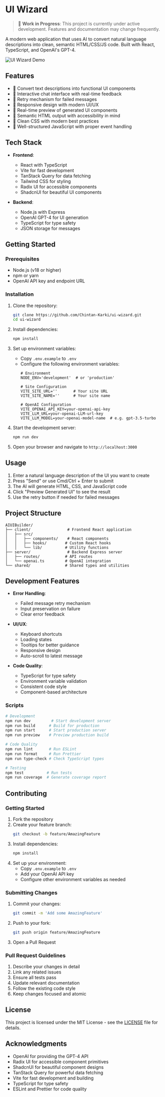 # UI Wizard

> 🚧 **Work in Progress**: This project is currently under active development. Features and documentation may change frequently.

A modern web application that uses AI to convert natural language descriptions into clean, semantic HTML/CSS/JS code. Built with React, TypeScript, and OpenAI's GPT-4.

![UI Wizard Demo](demo/demo.gif)

## Features

- 🎨 Convert text descriptions into functional UI components
- 💬 Interactive chat interface with real-time feedback
- 🔄 Retry mechanism for failed messages
- 📱 Responsive design with modern UI/UX
- 🚀 Real-time preview of generated UI components
- 🎯 Semantic HTML output with accessibility in mind
- 🎨 Clean CSS with modern best practices
- 📝 Well-structured JavaScript with proper event handling

## Tech Stack

- **Frontend**:
  - React with TypeScript
  - Vite for fast development
  - TanStack Query for data fetching
  - Tailwind CSS for styling
  - Radix UI for accessible components
  - ShadcnUI for beautiful UI components

- **Backend**:
  - Node.js with Express
  - OpenAI GPT-4 for UI generation
  - TypeScript for type safety
  - JSON storage for messages

## Getting Started

### Prerequisites

- Node.js (v18 or higher)
- npm or yarn
- OpenAI API key and endpoint URL

### Installation

1. Clone the repository:
   ```bash
   git clone https://github.com/Chintan-Karki/ui-wizard.git
   cd ui-wizard
   ```

2. Install dependencies:
   ```bash
   npm install
   ```

3. Set up environment variables:
   - Copy `.env.example` to `.env`
   - Configure the following environment variables:
     ```env
     # Environment
     NODE_ENV='development'  # or 'production'

     # Site Configuration
     VITE_SITE_URL=''       # Your site URL
     VITE_SITE_NAME=''      # Your site name

     # OpenAI Configuration
     VITE_OPENAI_API_KEY=your-openai-api-key
     VITE_LLM_URL=your-openai-LLM-url-key
     VITE_LLM_MODEL=your-openai-model-name  # e.g. gpt-3.5-turbo
     ```

4. Start the development server:
   ```bash
   npm run dev
   ```

5. Open your browser and navigate to `http://localhost:3000`

## Usage

1. Enter a natural language description of the UI you want to create
2. Press "Send" or use Cmd/Ctrl + Enter to submit
3. The AI will generate HTML, CSS, and JavaScript code
4. Click "Preview Generated UI" to see the result
5. Use the retry button if needed for failed messages

## Project Structure

```
AIUIBuilder/
├── client/                # Frontend React application
│   ├── src/
│   │   ├── components/    # React components
│   │   ├── hooks/        # Custom React hooks
│   │   └── lib/          # Utility functions
├── server/                # Backend Express server
│   ├── routes/           # API routes
│   └── openai.ts         # OpenAI integration
└── shared/               # Shared types and utilities
```

## Development Features

- **Error Handling**:
  - Failed message retry mechanism
  - Input preservation on failure
  - Clear error feedback

- **UI/UX**:
  - Keyboard shortcuts
  - Loading states
  - Tooltips for better guidance
  - Responsive design
  - Auto-scroll to latest message

- **Code Quality**:
  - TypeScript for type safety
  - Environment variable validation
  - Consistent code style
  - Component-based architecture

### Scripts

```bash
# Development
npm run dev         # Start development server
npm run build      # Build for production
npm run start      # Start production server
npm run preview    # Preview production build

# Code Quality
npm run lint       # Run ESLint
npm run format     # Run Prettier
npm run type-check # Check TypeScript types

# Testing
npm test          # Run tests
npm run coverage  # Generate coverage report
```

## Contributing

### Getting Started

1. Fork the repository
2. Create your feature branch:
   ```bash
   git checkout -b feature/AmazingFeature
   ```
3. Install dependencies:
   ```bash
   npm install
   ```
4. Set up your environment:
   - Copy `.env.example` to `.env`
   - Add your OpenAI API key
   - Configure other environment variables as needed

### Submitting Changes

1. Commit your changes:
   ```bash
   git commit -m 'Add some AmazingFeature'
   ```
2. Push to your fork:
   ```bash
   git push origin feature/AmazingFeature
   ```
3. Open a Pull Request

### Pull Request Guidelines

1. Describe your changes in detail
2. Link any related issues
3. Ensure all tests pass
4. Update relevant documentation
5. Follow the existing code style
6. Keep changes focused and atomic

## License

This project is licensed under the MIT License - see the [LICENSE](LICENSE) file for details.

## Acknowledgments

- OpenAI for providing the GPT-4 API
- Radix UI for accessible component primitives
- ShadcnUI for beautiful component designs
- TanStack Query for powerful data fetching
- Vite for fast development and building
- TypeScript for type safety
- ESLint and Prettier for code quality
